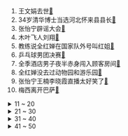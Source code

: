 1. 王文娟去世[:link:](https://s.weibo.com/weibo?q=%23王文娟去世%23&Refer=top)
2. 34岁清华博士当选河北怀来县县长[:link:](https://s.weibo.com/weibo?q=%2334岁清华博士当选河北怀来县县长%23&Refer=top)
3. 张怡宁辟谣大会[:link:](https://s.weibo.com/weibo?q=%23张怡宁辟谣大会%23&Refer=top)
4. 木叶飞人刘翔[:link:](https://s.weibo.com/weibo?q=%23木叶飞人刘翔%23&Refer=top)
5. 教练说全红婵在国家队外号叫红姐[:link:](https://s.weibo.com/weibo?q=%23教练说全红婵在国家队外号叫红姐%23&Refer=top)
6. 乒乓球男团决赛[:link:](https://s.weibo.com/weibo?q=%23乒乓球男团决赛%23&Refer=top)
7. 全季酒店男子夜半赤身闯入顾客房间[:link:](https://s.weibo.com/weibo?q=%23全季酒店男子夜半赤身闯入顾客房间%23&Refer=top)
8. 全红婵没去过动物园和游乐园[:link:](https://s.weibo.com/weibo?q=%23全红婵没去过动物园和游乐园%23&Refer=top)
9. 张怡宁王楠李晓霞直播太好笑了[:link:](https://s.weibo.com/weibo?q=%23张怡宁王楠李晓霞直播太好笑了%23&Refer=top)
10. 梅西离开巴萨[:link:](https://s.weibo.com/weibo?q=%23梅西离开巴萨%23&Refer=top)
<details>
<summary>11 ~ 20</summary>

11. 我国成功发射中星2E卫星[:link:](https://s.weibo.com/weibo?q=%23我国成功发射中星2E卫星%23&Refer=top)
12. 陈梦说自己蹭了个冠军[:link:](https://s.weibo.com/weibo?q=%23陈梦说自己蹭了个冠军%23&Refer=top)
13. 全红婵水下转身太帅了[:link:](https://s.weibo.com/weibo?q=%23全红婵水下转身太帅了%23&Refer=top)
14. 内蒙古新增本土确诊详情[:link:](https://s.weibo.com/weibo?q=%23内蒙古新增本土确诊详情%23&Refer=top)
15. 南京地铁查健康码是否系截图[:link:](https://s.weibo.com/weibo?q=%23南京地铁查健康码是否系截图%23&Refer=top)
16. 重庆本地确诊病例传播源头查清[:link:](https://s.weibo.com/weibo?q=%23重庆本地确诊病例传播源头查清%23&Refer=top)
17. 巴萨解释不续约梅西原因[:link:](https://s.weibo.com/weibo?q=%23巴萨解释不续约梅西原因%23&Refer=top)
18. 张继科手把手教雪梨打球[:link:](https://s.weibo.com/weibo?q=%23张继科手把手教雪梨打球%23&Refer=top)
19. TFBOYS组合出道八周年[:link:](https://s.weibo.com/weibo?q=%23TFBOYS组合出道八周年%23&Refer=top)
20. 梁靖康要请全红婵吃辣条[:link:](https://s.weibo.com/weibo?q=%23梁靖康要请全红婵吃辣条%23&Refer=top)
</details>
<details>
<summary>21 ~ 30</summary>

21. 湖南一边坡坍塌疑多人被埋[:link:](https://s.weibo.com/weibo?q=%23湖南一边坡坍塌疑多人被埋%23&Refer=top)
22. 撒贝宁王冰冰小尼素颜种珊瑚[:link:](https://s.weibo.com/weibo?q=%23撒贝宁王冰冰小尼素颜种珊瑚%23&Refer=top)
23. 福原爱谈自己对中国的感情[:link:](https://s.weibo.com/weibo?q=%23福原爱谈自己对中国的感情%23&Refer=top)
24. JYP新女团[:link:](https://s.weibo.com/weibo?q=%23JYP新女团%23&Refer=top)
25. 张杰说林以恒是新晋00后颜值担当[:link:](https://s.weibo.com/weibo?q=%23张杰说林以恒是新晋00后颜值担当%23&Refer=top)
26. 马卡巴卡好虐[:link:](https://s.weibo.com/weibo?q=%23马卡巴卡好虐%23&Refer=top)
27. 我的青春结束了[:link:](https://s.weibo.com/weibo?q=%23我的青春结束了%23&Refer=top)
28. 广州塔为全红婵亮灯[:link:](https://s.weibo.com/weibo?q=%23广州塔为全红婵亮灯%23&Refer=top)
29. 二哈与他的白猫师尊定档[:link:](https://s.weibo.com/weibo?q=%23二哈与他的白猫师尊定档%23&Refer=top)
30. 不戴口罩并辱骂保安女子被处分[:link:](https://s.weibo.com/weibo?q=%23不戴口罩并辱骂保安女子被处分%23&Refer=top)
</details>
<details>
<summary>31 ~ 40</summary>

31. 中国队夺女子乒乓团体赛金牌[:link:](https://s.weibo.com/weibo?q=%23中国队夺女子乒乓团体赛金牌%23&Refer=top)
32. 陈小纭说孙颖莎好可爱[:link:](https://s.weibo.com/weibo?q=%23陈小纭说孙颖莎好可爱%23&Refer=top)
33. 俄罗斯一黑猫逼退棕熊[:link:](https://s.weibo.com/weibo?q=%23俄罗斯一黑猫逼退棕熊%23&Refer=top)
34. 男子50公里竞走[:link:](https://s.weibo.com/weibo?q=%23男子50公里竞走%23&Refer=top)
35. 全红婵陈芋汐被外媒工作人员疯狂求合影[:link:](https://s.weibo.com/weibo?q=%23全红婵陈芋汐被外媒工作人员疯狂求合影%23&Refer=top)
36. 湖南张家界新增5例本土确诊[:link:](https://s.weibo.com/weibo?q=%23湖南张家界新增5例本土确诊%23&Refer=top)
37. 施柏宇陈昊宇体型差好萌[:link:](https://s.weibo.com/weibo?q=%23施柏宇陈昊宇体型差好萌%23&Refer=top)
38. 刘敏涛宋丹丹祖传人间清醒[:link:](https://s.weibo.com/weibo?q=%23刘敏涛宋丹丹祖传人间清醒%23&Refer=top)
39. 蚌埠上百人斑马线上跳广场舞[:link:](https://s.weibo.com/weibo?q=%23蚌埠上百人斑马线上跳广场舞%23&Refer=top)
40. 8月6日东京奥运看点[:link:](https://s.weibo.com/weibo?q=%238月6日东京奥运看点%23&Refer=top)
</details>
<details>
<summary>41 ~ 50</summary>

41. 国乒女团四连冠[:link:](https://s.weibo.com/weibo?q=%23国乒女团四连冠%23&Refer=top)
42. 孟加拉国一婚礼上17人遭雷击身亡[:link:](https://s.weibo.com/weibo?q=%23孟加拉国一婚礼上17人遭雷击身亡%23&Refer=top)
43. 全球累计确诊新冠肺炎超2亿例[:link:](https://s.weibo.com/weibo?q=%23全球累计确诊新冠肺炎超2亿例%23&Refer=top)
44. 你好生活[:link:](https://s.weibo.com/weibo?q=%23你好生活%23&Refer=top)
45. 奥运赛场上的他们有多美[:link:](https://s.weibo.com/weibo?q=%23奥运赛场上的他们有多美%23&Refer=top)
46. 河南新增1例本土确诊[:link:](https://s.weibo.com/weibo?q=%23河南新增1例本土确诊%23&Refer=top)
47. 罗西宣布赛季结束退役[:link:](https://s.weibo.com/weibo?q=%23罗西宣布赛季结束退役%23&Refer=top)
48. 小S发声[:link:](https://s.weibo.com/weibo?q=%23小S发声%23&Refer=top)
49. 白血病小伙休学6年高考超一本线[:link:](https://s.weibo.com/weibo?q=%23白血病小伙休学6年高考超一本线%23&Refer=top)
50. 中国和中国香港乒乓女队赛后合影[:link:](https://s.weibo.com/weibo?q=%23中国和中国香港乒乓女队赛后合影%23&Refer=top)
51. 全红婵夺金后发现王者只能玩1小时[:link:](https://s.weibo.com/weibo?q=%23全红婵夺金后发现王者只能玩1小时%23&Refer=top)
</details>